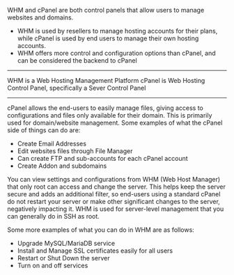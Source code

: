 
WHM and cPanel are both control panels that allow users to manage websites and domains. 
- WHM is used by resellers to manage hosting accounts for their plans, while cPanel is used by end users to manage their own hosting accounts. 
- WHM offers more control and configuration options than cPanel, and can be considered the backend to cPanel

---

WHM is a Web Hosting Management Platform
cPanel is Web Hosting Control Panel, specifically a Sever Control Panel

----

cPanel allows the end-users to easily manage files, giving access to configurations and files only available for their domain. This is primarily used for domain/website management. Some examples of what the cPanel side of things can do are: 

- Create Email Addresses
- Edit websites files through File Manager
- Can create FTP and sub-accounts for each cPanel account
- Create Addon and subdomains

You can view settings and configurations from WHM (Web Host Manager) that only root can access and change the server. This helps keep the server secure and adds an additional filter, so end-users using a standard cPanel do not restart your server or make other significant changes to the server, negatively impacting it. WHM is used for server-level management that you can generally do in SSH as root.  

Some more examples of what you can do in WHM are as follows: 

- Upgrade MySQL/MariaDB service 
- Install and Manage SSL certificates easily for all users
- Restart or Shut Down the server
- Turn on and off services